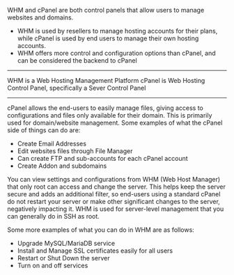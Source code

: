 
WHM and cPanel are both control panels that allow users to manage websites and domains. 
- WHM is used by resellers to manage hosting accounts for their plans, while cPanel is used by end users to manage their own hosting accounts. 
- WHM offers more control and configuration options than cPanel, and can be considered the backend to cPanel

---

WHM is a Web Hosting Management Platform
cPanel is Web Hosting Control Panel, specifically a Sever Control Panel

----

cPanel allows the end-users to easily manage files, giving access to configurations and files only available for their domain. This is primarily used for domain/website management. Some examples of what the cPanel side of things can do are: 

- Create Email Addresses
- Edit websites files through File Manager
- Can create FTP and sub-accounts for each cPanel account
- Create Addon and subdomains

You can view settings and configurations from WHM (Web Host Manager) that only root can access and change the server. This helps keep the server secure and adds an additional filter, so end-users using a standard cPanel do not restart your server or make other significant changes to the server, negatively impacting it. WHM is used for server-level management that you can generally do in SSH as root.  

Some more examples of what you can do in WHM are as follows: 

- Upgrade MySQL/MariaDB service 
- Install and Manage SSL certificates easily for all users
- Restart or Shut Down the server
- Turn on and off services